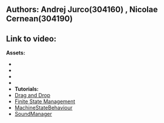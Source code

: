 ## Authors: Andrej Jurco(304160) , Nicolae Cernean(304190)

## Link to video: [](https://youtu.be/0Hmgnx_tBDQ)
**Assets:**
* [](https://assetstore.unity.com/packages/3d/vegetation/trees/conifers-botd-142076)
* [](https://assetstore.unity.com/packages/2d/textures-materials/floors/outdoor-ground-textures-12555)
* [](https://assetstore.unity.com/packages/2d/textures-materials/nature/grass-flowers-pack-free-138810)
* [](https://www.mixamo.com/)
* [](https://assetstore.unity.com/packages/3d/props/weapons/free-pack-of-medieval-weapons-136607)
**Tutorials:**
* [Drag and Drop](https://youtu.be/kWRyZ3hb1Vc)
* [Finite State Management](https://www.youtube.com/watch?v=HK2gEE1ugZk)
* [MachineStateBehaviour](https://docs.unity3d.com/ScriptReference/StateMachineBehaviour.html)
* [SoundManager](https://www.youtube.com/watch?v=tEsuLTpz_DU)
